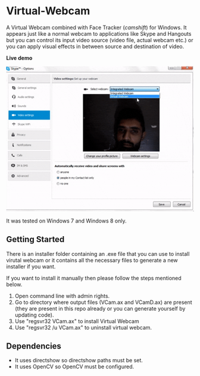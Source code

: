 # Virtual-Webcam

A Virtual Webcam combined with Face Tracker (_camshift_) for Windows. It appears just like a normal webcam to applications like Skype and Hangouts but you can control its input video source (video file, actual webcam etc.) or you can apply visual effects in between source and destination of video. 

**Live demo**

![demo](animated.gif)

It was tested on Windows 7 and Windows 8 only.

## Getting Started

There is an installer folder containing an .exe file that you can use to install virutal webcam or it contains all the necessary files to generate a new installer if you want.

If you want to install it manually then please follow the steps mentioned below.

1. Open command line with admin rights.
2. Go to directory where output files (VCam.ax and VCamD.ax) are present (they are present in this repo already or you can generate yourself by updating code).
3. Use "regsvr32 VCam.ax" to install Virtual Webcam
4. Use "regsvr32 /u VCam.ax" to uninstall virtual webcam.

## Dependencies 

- It uses directshow so directshow paths must be set.
- It uses OpenCV so OpenCV must be configured.
